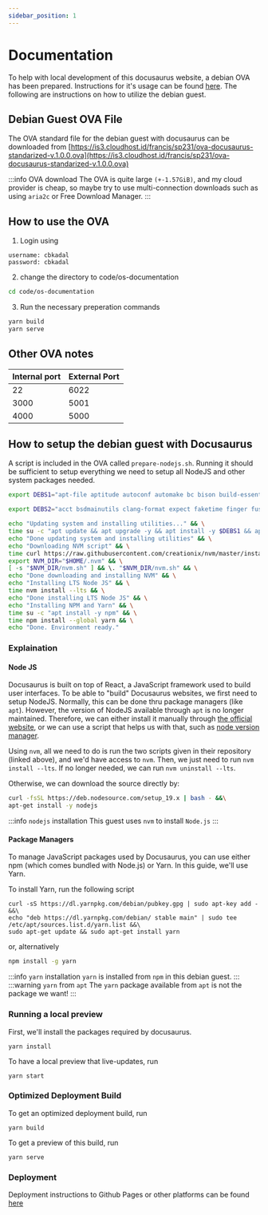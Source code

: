 ```yaml
---
sidebar_position: 1
---
```


# Documentation

To help with local development of this docusaurus website, a debian OVA has been prepared. Instructions for it's usage can be found [here](https://github.com/cbk2000/docusaurus-ova). The following are instructions on how to utilize the debian guest.

## Debian Guest OVA File
The OVA standard file for the debian guest with docusaurus can be downloaded from
[https://is3.cloudhost.id/francis/sp231/ova-docusaurus-standarized-v.1.0.0.ova](https://is3.cloudhost.id/francis/sp231/ova-docusaurus-standarized-v.1.0.0.ova)


:::info OVA download
The OVA is quite large `(+-1.57GiB)`, and my cloud provider is cheap, so maybe try to use multi-connection downloads such as using `aria2c` or Free Download Manager.
:::


## How to use the OVA
1. Login using 
```
username: cbkadal
password: cbkadal
```
2. change the directory to code/os-documentation
```bash
cd code/os-documentation
```
3. Run the necessary preperation commands
```bash
yarn build
yarn serve
```

## Other OVA notes
| Internal port | External Port |
|---|---|
|22|6022|
|3000|5001|
|4000|5000|

## How to setup the debian guest with Docusaurus
A script is included in the OVA called `prepare-nodejs.sh`. Running it should be sufficient to setup everything we need to setup all NodeJS and other system packages needed.

```bash
export DEBS1="apt-file aptitude autoconf automake bc bison build-essential cowsay curl dateutils dos2unix fail2ban flex gawk gettext git git-flow gnupg gnupg-agent libacl1-dev libcap-dev libelf-dev liblocale-msgfmt-perl libncurses-dev libseccomp-dev libselinux1-dev libssl-dev locales-all manpages-dev net-tools parted python-is-python3 rsync sysstat sysvbanner texinfo unzip vim x11-apps"

export DEBS2="acct bsdmainutils clang-format expect faketime finger fuse kmod libc6-dev libfuse-dev lynx pkg-config sudo tmux util-linux"

echo "Updating system and installing utilities..." && \
time su -c "apt update && apt upgrade -y && apt install -y $DEBS1 && apt install -y $DEBS2 && apt install -y coreutils" && \
echo "Done updating system and installing utilities" && \
echo "Downloading NVM script" && \
time curl https://raw.githubusercontent.com/creationix/nvm/master/install.sh | bash && \
export NVM_DIR="$HOME/.nvm" && \
[ -s "$NVM_DIR/nvm.sh" ] && \. "$NVM_DIR/nvm.sh" && \
echo "Done downloading and installing NVM" && \
echo "Installing LTS Node JS" && \
time nvm install --lts && \
echo "Done installing LTS Node JS" && \
echo "Installing NPM and Yarn" && \
time su -c "apt install -y npm" && \
time npm install --global yarn && \
echo "Done. Environment ready."
```

### Explaination

#### Node JS
Docusaurus is built on top of React, a JavaScript framework used to build user interfaces. 
To be able to "build" Docusaurus websites, we first need to setup NodeJS.
Normally, this can be done thru package managers (like `apt`). However, the version of NodeJS available through `apt` is no longer maintained. Therefore, we can either install it manually through [the official website](https://nodejs.org/en/download), or we can use a script that helps us with that, such as [node version manager](https://github.com/nvm-sh/nvm#install--update-script).

Using `nvm`, all we need to do is run the two scripts given in their repository (linked above), and we'd have access to `nvm`. Then, we just need to run `nvm install --lts`. If no longer needed, we can run `nvm uninstall --lts`.

Otherwise, we can download the source directly by:
```bash
curl -fsSL https://deb.nodesource.com/setup_19.x | bash - &&\
apt-get install -y nodejs
```

:::info `nodejs` installation
This guest uses `nvm` to install `Node.js`
:::

#### Package Managers
To manage JavaScript packages used by Docusaurus, you can use either npm (which comes bundled with Node.js) or Yarn. In this guide, we'll use Yarn. 

To install Yarn, run the following script
```
curl -sS https://dl.yarnpkg.com/debian/pubkey.gpg | sudo apt-key add - &&\
echo "deb https://dl.yarnpkg.com/debian/ stable main" | sudo tee /etc/apt/sources.list.d/yarn.list &&\
sudo apt-get update && sudo apt-get install yarn
```
or, alternatively
```bash
npm install -g yarn
```
:::info `yarn` installation
`yarn` is installed from `npm` in this debian guest.
:::
:::warning `yarn` from `apt`
The `yarn` package available from `apt` is not the package we want!
:::

### Running a local preview
First, we'll install the packages required by docusaurus.
```
yarn install
```
To have a local preview that live-updates, run
```
yarn start
```

### Optimized Deployment Build
To get an optimized deployment build, run
```
yarn build
```
To get a preview of this build, run
```
yarn serve
```

### Deployment
Deployment instructions to Github Pages or other platforms can be found [here](https://docusaurus.io/docs/deployment)
